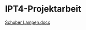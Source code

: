 # IPT4-Projektarbeit
[Schuber Lampen.docx](https://github.com/ElijaZuercher/IPT4-Projektarbeit/files/7924525/Schuber.Lampen.docx)

